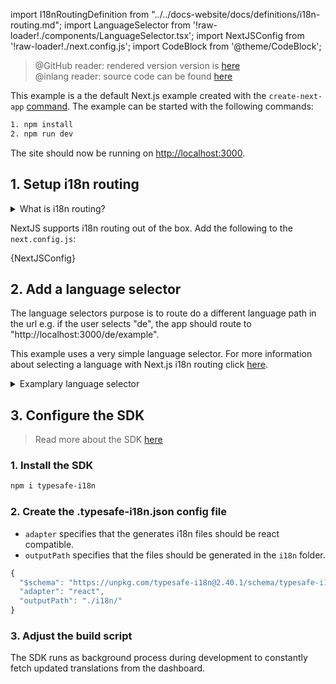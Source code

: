 import I18nRoutingDefinition from "../../docs-website/docs/definitions/i18n-routing.md";
import LanguageSelector from '!raw-loader!./components/LanguageSelector.tsx';
import NextJSConfig from '!raw-loader!./next.config.js';
import CodeBlock from '@theme/CodeBlock';

> @GitHub reader: rendered version version is [here](https://docs.inlang.dev/getting-started/next-js)  
> @inlang reader: source code can be found [here](https://github.com/inlang/inlang/tree/main/examples/next-js)

This example is a the default Next.js example created with the `create-next-app` [command](https://github.com/vercel/next.js/tree/canary/packages/create-next-app). The example can be started with the following commands:

```bash
1. npm install
2. npm run dev
```

The site should now be running on [http://localhost:3000](http://localhost:3000).

## 1. Setup i18n routing

<details>
  <summary>What is i18n routing?</summary>
  <I18nRoutingDefinition />
</details>

NextJS supports i18n routing out of the box. Add the following to the `next.config.js`:

<CodeBlock title="/next.config.js" className="language-js">
{NextJSConfig}
</CodeBlock>

## 2. Add a language selector

The language selectors purpose is to route do a different language path in the url e.g. if the user selects
"de", the app should route to "http://localhost:3000/de/example".

This example uses a very simple language selector. For more information about
selecting a language with Next.js i18n routing click [here](https://nextjs.org/docs/advanced-features/i18n-routing).

<details>
  <summary>Examplary language selector</summary>
  <CodeBlock className="language-jsx" title="/components/LanguageSelector.tsx">{LanguageSelector}</CodeBlock>
</details>

## 3. Configure the SDK

> Read more about the SDK [here](/overview/sdk)

### 1. Install the SDK

```bash
npm i typesafe-i18n
```

### 2. Create the .typesafe-i18n.json config file

- `adapter` specifies that the generates i18n files should be react compatible.
- `outputPath` specifies that the files should be generated in the `i18n` folder.

```js title="/.typesafe-i18n.json"
{
  "$schema": "https://unpkg.com/typesafe-i18n@2.40.1/schema/typesafe-i18n.json",
  "adapter": "react",
  "outputPath": "./i18n/"
}
```

### 3. Adjust the build script

The SDK runs as background process during development to constantly fetch updated translations from the dashboard.
